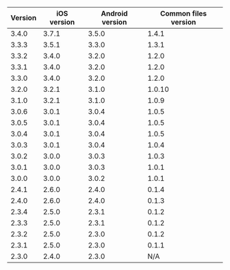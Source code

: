 | Version | iOS version | Android version | Common files version |
|---------|-------------|-----------------|----------------------|
| 3.4.0   | 3.7.1       | 3.5.0           | 1.4.1                |
| 3.3.3   | 3.5.1       | 3.3.0           | 1.3.1                |
| 3.3.2   | 3.4.0       | 3.2.0           | 1.2.0                |
| 3.3.1   | 3.4.0       | 3.2.0           | 1.2.0                |
| 3.3.0   | 3.4.0       | 3.2.0           | 1.2.0                |
| 3.2.0   | 3.2.1       | 3.1.0           | 1.0.10               |
| 3.1.0   | 3.2.1       | 3.1.0           | 1.0.9                |
| 3.0.6   | 3.0.1       | 3.0.4           | 1.0.5                |
| 3.0.5   | 3.0.1       | 3.0.4           | 1.0.5                |
| 3.0.4   | 3.0.1       | 3.0.4           | 1.0.5                |
| 3.0.3   | 3.0.1       | 3.0.4           | 1.0.4                |
| 3.0.2   | 3.0.0       | 3.0.3           | 1.0.3                |
| 3.0.1   | 3.0.0       | 3.0.3           | 1.0.1                |
| 3.0.0   | 3.0.0       | 3.0.2           | 1.0.1                |
| 2.4.1   | 2.6.0       | 2.4.0           | 0.1.4                |
| 2.4.0   | 2.6.0       | 2.4.0           | 0.1.3                |
| 2.3.4   | 2.5.0       | 2.3.1           | 0.1.2                |
| 2.3.3   | 2.5.0       | 2.3.1           | 0.1.2                |
| 2.3.2   | 2.5.0       | 2.3.0           | 0.1.2                |
| 2.3.1   | 2.5.0       | 2.3.0           | 0.1.1                |
| 2.3.0   | 2.4.0       | 2.3.0           | N/A                  |

